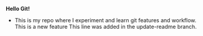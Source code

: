 **Hello Git!**
- This is my repo where I experiment and learn git features and workflow. 
This is a new feature
This line was added in the update-readme branch.
